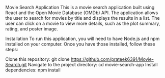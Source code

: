 Movie Search Application
This is a movie search application built using React and the Open Movie Database (OMDb) API. The application allows the user to search for movies by title and displays the results in a list. The user can click on a movie to view more details, such as the plot summary, rating, and poster image.

Installation
To run this application, you will need to have Node.js and npm installed on your computer. Once you have those installed, follow these steps:

Clone this repository: git clone https://github.com/prateek6391/Movie-Search.git
Navigate to the project directory: cd movie-search-app
Install dependencies: npm install
